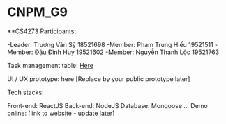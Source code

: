 # CNPM_G9
**CS4273 
Participants:

-Leader: Trương Văn Sỹ 18521698 
-Member: Phạm Trung Hiếu 19521511
-Member: Đậu Đình Huy 19521602
-Member: Nguyễn Thanh Lộc 19521763

Task management table: [Here](https://trello.com/b/No7gkNti/cnpmg9)

UI / UX prototype: here [Replace by your public prototype later]

Tech stacks:

Front-end: ReactJS
Back-end: NodeJS
Database: Mongoose
...
Demo online: [link to website - update later]
